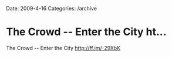 Date: 2009-4-16
Categories: /archive

# The Crowd -- Enter the City ht...

The Crowd -- Enter the City <a href="http://ff.im/-29XbK" rel="nofollow">http://ff.im/-29XbK</a>
